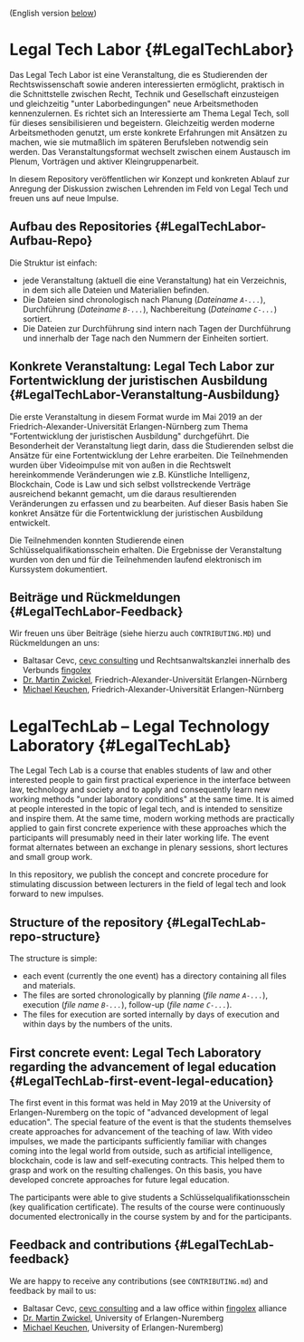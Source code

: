 (English version [below](#LegalTechLab))

# Legal Tech Labor {#LegalTechLabor}

Das Legal Tech Labor ist eine Veranstaltung, die es Studierenden der Rechtswissenschaft sowie anderen interessierten ermöglicht, praktisch in die Schnittstelle zwischen Recht, Technik und Gesellschaft einzusteigen und gleichzeitig "unter Laborbedingungen" neue Arbeitsmethoden kennenzulernen. Es richtet sich an Interessierte am Thema Legal Tech, soll für dieses sensibilisieren und begeistern. Gleichzeitig werden moderne Arbeitsmethoden genutzt, um erste konkrete Erfahrungen mit Ansätzen zu machen, wie sie mutmaßlich im späteren Berufsleben notwendig sein werden. Das Veranstaltungsformat wechselt zwischen einem Austausch im Plenum, Vorträgen und aktiver Kleingruppenarbeit.

In diesem Repository veröffentlichen wir Konzept und konkreten Ablauf zur Anregung der Diskussion zwischen Lehrenden im Feld von Legal Tech und freuen uns auf neue Impulse.

## Aufbau des Repositories {#LegalTechLabor-Aufbau-Repo}

Die Struktur ist einfach: 

* jede Veranstaltung (aktuell die eine Veranstaltung) hat ein Verzeichnis, in dem sich alle Dateien und Materialien befinden.
* Die Dateien sind chronologisch nach Planung (*Dateiname `A-...`*), Durchführung (*Dateiname `B-...`*), Nachbereitung (*Dateiname `C-...`*) sortiert.
* Die Dateien zur Durchführung sind intern nach Tagen der Durchführung und innerhalb der Tage nach den Nummern der Einheiten sortiert.

## Konkrete Veranstaltung: Legal Tech Labor zur Fortentwicklung der juristischen Ausbildung {#LegalTechLabor-Veranstaltung-Ausbildung}

Die erste Veranstaltung in diesem Format wurde im Mai 2019 an der Friedrich-Alexander-Universität Erlangen-Nürnberg zum Thema "Fortentwicklung der juristischen Ausbildung" durchgeführt. Die Besonderheit der Veranstaltung liegt darin, dass die Studierenden selbst die Ansätze für eine Fortentwicklung der Lehre erarbeiten. Die Teilnehmenden wurden über Videoimpulse mit von außen in die Rechtswelt hereinkommende Veränderungen wie z.B. Künstliche Intelligenz, Blockchain, Code is Law und sich selbst vollstreckende Verträge ausreichend bekannt gemacht, um die daraus resultierenden Veränderungen zu erfassen und zu bearbeiten. Auf dieser Basis haben Sie konkret Ansätze für die Fortentwicklung der juristischen Ausbildung entwickelt.

Die Teilnehmenden konnten Studierende einen Schlüsselqualifikationsschein erhalten. Die Ergebnisse der Veranstaltung wurden von den und für die Teilnehmenden laufend elektronisch im Kurssystem dokumentiert.

## Beiträge und Rückmeldungen {#LegalTechLabor-Feedback}

Wir freuen uns über Beiträge (siehe hierzu auch `CONTRIBUTING.MD`) und Rückmeldungen an uns:

* Baltasar Cevc, [cevc consulting](https://cevc-consulting.com/de/) und Rechtsanwaltskanzlei innerhalb des Verbunds [fingolex](https://fingolex.de/baltasar-cevc)
* [Dr. Martin Zwickel](http://www.martin-zwickel.de), Friedrich-Alexander-Universität Erlangen-Nürnberg
* [Michael Keuchen](https://www.jura.rw.fau.de/person/michael-keuchen/), Friedrich-Alexander-Universität Erlangen-Nürnberg



# LegalTechLab – Legal Technology Laboratory {#LegalTechLab}

The Legal Tech Lab is a course that enables students of law and other interested people to gain first practical experience in the interface between law, technology and society and to apply and consequently learn new working methods "under laboratory conditions" at the same time. It is aimed at people interested in the topic of legal tech, and is intended to sensitize and inspire them. At the same time, modern working methods are practically applied to gain first concrete experience with these approaches which the participants will  presumably need in their later working life. The event format alternates between an exchange in plenary sessions, short lectures and small group work.

In this repository, we publish the concept and concrete procedure for stimulating discussion between lecturers in the field of legal tech and look forward to new impulses.

## Structure of the repository {#LegalTechLab-repo-structure}

The structure is simple: 

- each event (currently the one event) has a directory containing all files and materials.
- The files are sorted chronologically by planning (*file name `A-...`*), execution (*file name `B-...`*), follow-up (*file name `C-...`*).
- The files for execution are sorted internally by days of execution and within days by the numbers of the units.

## First concrete event: Legal Tech Laboratory regarding the advancement of legal education {#LegalTechLab-first-event-legal-education}

The first event in this format was held in May 2019 at the University of Erlangen-Nuremberg on the topic of "advanced development of legal education". The special feature of the event is that the students themselves create approaches for advancement of the teaching of law. With video impulses, we  made the participants sufficiently familiar with changes coming into the legal world from outside, such as artificial intelligence, blockchain, code is law and self-executing contracts. This helped them to grasp and work on the resulting challenges. On this basis, you have developed concrete approaches for future legal education.

The participants were able to give students a Schlüsselqualifikationsschein (key qualification certificate). The results of the course were continuously documented electronically in the course system by and for the participants.

##  Feedback and contributions {#LegalTechLab-feedback}

We are happy to receive any contributions (see `CONTRIBUTING.md`) and feedback by mail to us:

* Baltasar Cevc, [cevc consulting](https://cevc-consulting.com/en/) and a law office within [fingolex](https://fingolex.eu/baltasar-cevc) alliance
* [Dr. Martin Zwickel](http://www.martin-zwickel.de), University of Erlangen-Nuremberg
* [Michael Keuchen](https://www.jura.rw.fau.de/person/michael-keuchen/), University of Erlangen-Nuremberg)